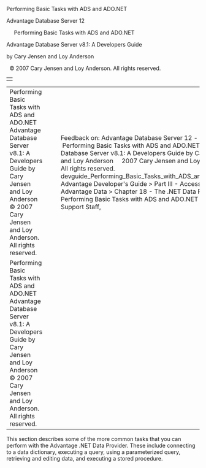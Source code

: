 Performing Basic Tasks with ADS and ADO.NET




Advantage Database Server 12  

     Performing Basic Tasks with ADS and ADO.NET

Advantage Database Server v8.1: A Developers Guide

by Cary Jensen and Loy Anderson

  © 2007 Cary Jensen and Loy Anderson. All rights reserved.

|  |
| --- |
|  |

|  |  |  |  |  |
| --- | --- | --- | --- | --- |
| Performing Basic Tasks with ADS and ADO.NET  Advantage Database Server v8.1: A Developers Guide  by Cary Jensen and Loy Anderson    © 2007 Cary Jensen and Loy Anderson. All rights reserved. |  |  | Feedback on: Advantage Database Server 12 -      Performing Basic Tasks with ADS and ADO.NET Advantage Database Server v8.1: A Developers Guide by Cary Jensen and Loy Anderson     2007 Cary Jensen and Loy Anderson. All rights reserved. devguide\_Performing\_Basic\_Tasks\_with\_ADS\_and\_ADO\_NET Advantage Developer's Guide > Part III - Accessing Advantage Data > Chapter 18 - The .NET Data Provider > Performing Basic Tasks with ADS and ADO.NET / Dear Support Staff, |  |
| Performing Basic Tasks with ADS and ADO.NET  Advantage Database Server v8.1: A Developers Guide  by Cary Jensen and Loy Anderson    © 2007 Cary Jensen and Loy Anderson. All rights reserved. |  |  |  |  |

This section describes some of the more common tasks that you can perform with the Advantage .NET Data Provider. These include connecting to a data dictionary, executing a query, using a parameterized query, retrieving and editing data, and executing a stored procedure.
